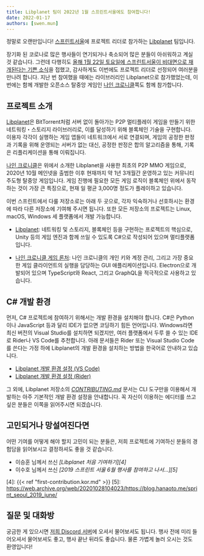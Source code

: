 ```yaml
---
title: Libplanet 팀이 2022년 1월 스프린트서울에도 참여합니다!
date: 2022-01-17
authors: [swen.mun]
---
```


정말로 오랜만입니다! [스프린트서울][1]에 프로젝트 리더로 참가하는 [Libplanet] 
팀입니다.

장기화 된 코로나로 많은 행사들이 연기되거나 축소되어 많은 분들이 아쉬워하고 계실 것 
같습니다. 그런데 다행히도 [올해 1월 22일 토요일에 스프린트서울이 비대면으로
재개된다는 기쁜 소식][2]을 접했고,
감사하게도 이번에도 프로젝트 리더로 선정되어 여러분을 만나려 합니다. 
지난 번 참여했을 때에는 라이브러리인 Libplanet으로 참가했었는데, 이번에는 함께 
개발한 오픈소스 탈중앙 게임인 [나인 크로니클]쪽도 함께 참가합니다.

[1]: https://sprintseoul.org/
[2]: https://sprintseoul.org/2022-01-22/
[Libplanet]: https://libplanet.io/
[나인 크로니클]: https://nine-chronicles.com/


프로젝트 소개
-------------

[Libplanet]은 BitTorrent처럼 서버 없이 돌아가는 P2P 멀티플레이 게임을 만들기
위한 네트워킹・스토리지 라이브러리로, 이를 달성하기 위해 블록체인 기술을
구현합니다.  이용자 각각이 실행하는 게임 앱들이 네트워크에서 서로 연결되며,
게임의 공정한 판정과 기록을 위해 운영되는 서버가 없는 대신,
공정한 판정은 합의 알고리즘을 통해, 기록은 리플리케이션을 통해 이뤄집니다.

[나인 크로니클]은 위에서 소개한 Libplanet을 사용한 최초의 P2P MMO 게임으로, 
2020년 10월 메인넷을 출범한 이후 현재까지 약 1년 3개월간 운영하고 있는 커뮤니티 
주도형 탈중앙 게임입니다. 게임 진행에 필요한 모든 게임 로직이 블록체인 위에서 
동작하는 것이 가장 큰 특징으로, 현재 일 평균 3,000명 정도가 플레이하고 있습니다.

이번 스프린트에서 다룰 저장소로는 아래 두 곳으로, 각자 익숙하거나 선호하시는 환경에 
따라 다른 저장소에 기여해 주시면 됩니다. 또한 모든 저장소의 프로젝트는 
Linux, macOS, Windows 세 플랫폼에서 개발 가능합니다.

 -  [Libplanet][libplanet-core]: 네트워킹 및 스토리지, 블록체인 등을 구현하는
    프로젝트의 핵심으로, Unity 등의 게임 엔진과 함께 쓰일 수 있도록 C#으로
    작성되어 있으며 멀티플랫폼입니다.

 -  [나인 크로니클 게임 론처][9c-launcher]: 나인 크로니클의 개인 키와 계정 관리, 
    그리고 가장 중요한 게임 클라이언트의 실행을 담당하는 GUI 애플리케이션입니다. 
    Electron으로 개발되어 있으며 TypeScript와 React, 그리고 GraphQL을 적극적으로 사용하고 있습니다.

[Libplanet]: https://libplanet.io/
[나인 크로니클]: https://nine-chronicles.com/
[libplanet-core]: https://github.com/planetarium/libplanet
[9c-launcher]: https://github.com/planetarium/9c-launcher


C# 개발 환경
---------

먼저, C# 프로젝트에 참여하기 위해서는 개발 환경을 설치해야 합니다.
C#은 Python이나 JavaScript 등과 달리 IDE가 없으면 코딩하기 힘든 언어입니다.
Windows라면 최신 버전의 Visual Studio를 설치하면 되겠지만, 여러 플랫폼에서
두루 쓸 수 있는 IDE로 Rider나 VS Code를 추천합니다. 아래 문서들은
Rider 또는 Visual Studio Code를 쓴다는 가정 하에 Libplanet의 개발 환경을
설치하는 방법을 한국어로 안내하고 있습니다.

 -  [Libplanet 개발 환경 설정 (VS Code)][2]
 -  [Libplanet 개발 환경 설정 (Rider)][3]

그 외에, Libplanet 저장소의 *[CONTRIBUTING.md]* 문서는 CLI 도구만을 이용해서 
개발하는 아주 기본적인 개발 환경 설정을 안내합니다.  꼭 자신이 이용하는 에디터를 
쓰고 싶은 분들은 이쪽을 읽어주시면 되겠습니다.

[2]: https://gist.github.com/dahlia/5333634f62509293cd46c0e4ba65b2f5
[3]: https://gist.github.com/dahlia/08f6e659e2266e941ad026f591c30c9a
[CONTRIBUTING.md]: https://github.com/planetarium/libplanet/blob/main/CONTRIBUTING.md


고민되거나 망설여진다면
----------------------

어떤 기여를 어떻게 해야 할지 고민이 되는 분들은, 저희 프로젝트에 기여하신 분들의 
경험담을 읽어보시고 결정하셔도 좋을 것 같습니다.

- 이승훈 님께서 쓰신 <cite>[Libplanet 처음 기여하기][4]</cite>
- 이수호 님께서 쓰신 <cite>[2019 스프린트 서울 6월 행사를 참여하고 나서...][5]</cite>

[4]: {{< ref "first-contribution.kor.md" >}}
[5]: https://web.archive.org/web/20201028104023/https://blog.hanaoto.me/sprint_seoul_2019_june/

질문 및 대화방
--------------

궁금한 게 있으시면 [저희 Discord 서버]에 오셔서 물어보셔도 됩니다.  행사 전에 
미리 들어오셔서 물어보셔도 좋고, 행사 끝난 뒤라도 좋습니다. 물론 가볍게 놀러 오시는 
것도 환영입니다!

[저희 Discord 서버]: https://discord.gg/YaHPjcrdrw
